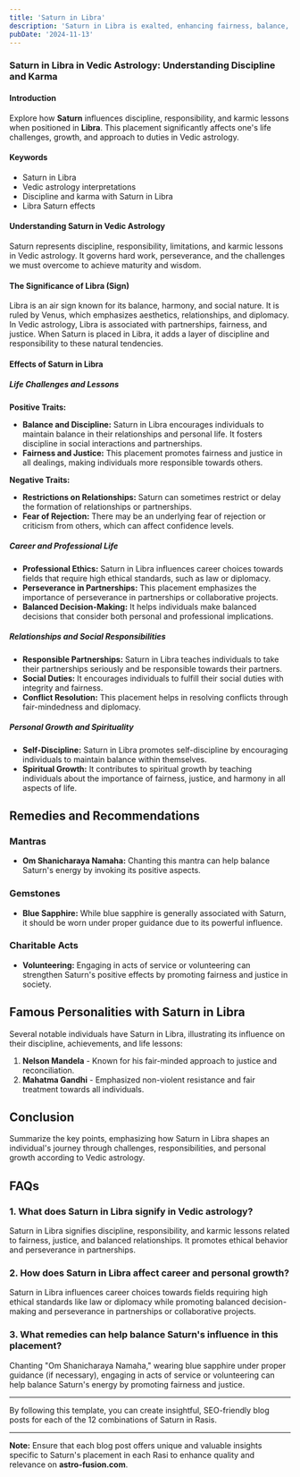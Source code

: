 ```yaml
---
title: 'Saturn in Libra'
description: 'Saturn in Libra is exalted, enhancing fairness, balance, and commitment. Individuals value justice, are responsible in relationships, and work towards harmony in partnerships.'
pubDate: '2024-11-13'
---
```


### Saturn in Libra in Vedic Astrology: Understanding Discipline and Karma

#### Introduction

Explore how **Saturn** influences discipline, responsibility, and karmic lessons when positioned in **Libra**. This placement significantly affects one's life challenges, growth, and approach to duties in Vedic astrology.

#### Keywords

- Saturn in Libra
- Vedic astrology interpretations
- Discipline and karma with Saturn in Libra
- Libra Saturn effects

#### Understanding Saturn in Vedic Astrology

Saturn represents discipline, responsibility, limitations, and karmic lessons in Vedic astrology. It governs hard work, perseverance, and the challenges we must overcome to achieve maturity and wisdom.

#### The Significance of Libra (Sign)

Libra is an air sign known for its balance, harmony, and social nature. It is ruled by Venus, which emphasizes aesthetics, relationships, and diplomacy. In Vedic astrology, Libra is associated with partnerships, fairness, and justice. When Saturn is placed in Libra, it adds a layer of discipline and responsibility to these natural tendencies.

#### Effects of Saturn in Libra

##### Life Challenges and Lessons

**Positive Traits:**
- **Balance and Discipline:** Saturn in Libra encourages individuals to maintain balance in their relationships and personal life. It fosters discipline in social interactions and partnerships.
- **Fairness and Justice:** This placement promotes fairness and justice in all dealings, making individuals more responsible towards others.

**Negative Traits:**
- **Restrictions on Relationships:** Saturn can sometimes restrict or delay the formation of relationships or partnerships.
- **Fear of Rejection:** There may be an underlying fear of rejection or criticism from others, which can affect confidence levels.

##### Career and Professional Life

- **Professional Ethics:** Saturn in Libra influences career choices towards fields that require high ethical standards, such as law or diplomacy.
- **Perseverance in Partnerships:** This placement emphasizes the importance of perseverance in partnerships or collaborative projects.
- **Balanced Decision-Making:** It helps individuals make balanced decisions that consider both personal and professional implications.

##### Relationships and Social Responsibilities

- **Responsible Partnerships:** Saturn in Libra teaches individuals to take their partnerships seriously and be responsible towards their partners.
- **Social Duties:** It encourages individuals to fulfill their social duties with integrity and fairness.
- **Conflict Resolution:** This placement helps in resolving conflicts through fair-mindedness and diplomacy.

##### Personal Growth and Spirituality

- **Self-Discipline:** Saturn in Libra promotes self-discipline by encouraging individuals to maintain balance within themselves.
- **Spiritual Growth:** It contributes to spiritual growth by teaching individuals about the importance of fairness, justice, and harmony in all aspects of life.

## Remedies and Recommendations

### Mantras

- **Om Shanicharaya Namaha:** Chanting this mantra can help balance Saturn's energy by invoking its positive aspects.

### Gemstones

- **Blue Sapphire:** While blue sapphire is generally associated with Saturn, it should be worn under proper guidance due to its powerful influence.

### Charitable Acts

- **Volunteering:** Engaging in acts of service or volunteering can strengthen Saturn's positive effects by promoting fairness and justice in society.

## Famous Personalities with Saturn in Libra

Several notable individuals have Saturn in Libra, illustrating its influence on their discipline, achievements, and life lessons:

1. **Nelson Mandela** - Known for his fair-minded approach to justice and reconciliation.
2. **Mahatma Gandhi** - Emphasized non-violent resistance and fair treatment towards all individuals.

## Conclusion

Summarize the key points, emphasizing how Saturn in Libra shapes an individual's journey through challenges, responsibilities, and personal growth according to Vedic astrology.

## FAQs

### 1. What does Saturn in Libra signify in Vedic astrology?

Saturn in Libra signifies discipline, responsibility, and karmic lessons related to fairness, justice, and balanced relationships. It promotes ethical behavior and perseverance in partnerships.

### 2. How does Saturn in Libra affect career and personal growth?

Saturn in Libra influences career choices towards fields requiring high ethical standards like law or diplomacy while promoting balanced decision-making and perseverance in partnerships or collaborative projects.

### 3. What remedies can help balance Saturn's influence in this placement?

Chanting "Om Shanicharaya Namaha," wearing blue sapphire under proper guidance (if necessary), engaging in acts of service or volunteering can help balance Saturn's energy by promoting fairness and justice.

---

By following this template, you can create insightful, SEO-friendly blog posts for each of the 12 combinations of Saturn in Rasis.


---

**Note:** Ensure that each blog post offers unique and valuable insights specific to Saturn's placement in each Rasi to enhance quality and relevance on **astro-fusion.com**.